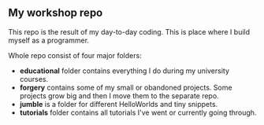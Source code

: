 ## My workshop repo

This repo is the result of my day-to-day coding. This is place where I build myself as a programmer.

Whole repo consist of four major folders:

* **educational** folder contains everything I do during my university courses.
* **forgery** contains some of my small or obandoned projects. Some projects grow big and then I move them to the separate repo.
* **jumble** is a folder for different HelloWorlds and tiny snippets.
* **tutorials** folder contains all tutorials I've went or currently going through.
